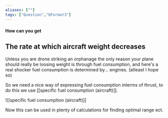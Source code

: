 ```yaml
---
aliases: [""]
tags: ["Question","QFormat3"]
---
```


#### How can you get
## The rate at which aircraft weight decreases
Unless you are drone striking an orphanage the only reason your plane should really be loosing weight is through fuel consumption, and here's a real shocker fuel consumption is determined by... engines. (atleast I hope so)

So we need a nice way of expressing fuel consumption interms of thrust, to do this we use [[specific fuel consumption (aircraft)]].

![[specific fuel consumption (aircraft)]]

Now this can be used in plenty of calculations for finding optimal range ect.